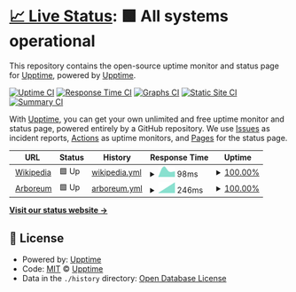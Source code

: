 # [📈 Live Status](https://upptime.github.io/upptime): <!--live status--> **🟩 All systems operational**

This repository contains the open-source uptime monitor and status page for [Upptime](https://upptime.js.org), powered by [Upptime](https://github.com/upptime/upptime).

[![Uptime CI](https://github.com/koj-co/upptime/workflows/Uptime%20CI/badge.svg)](https://github.com/koj-co/upptime/actions?query=workflow%3A%22Uptime+CI%22)
[![Response Time CI](https://github.com/koj-co/upptime/workflows/Response%20Time%20CI/badge.svg)](https://github.com/koj-co/upptime/actions?query=workflow%3A%22Response+Time+CI%22)
[![Graphs CI](https://github.com/koj-co/upptime/workflows/Graphs%20CI/badge.svg)](https://github.com/koj-co/upptime/actions?query=workflow%3A%22Graphs+CI%22)
[![Static Site CI](https://github.com/koj-co/upptime/workflows/Static%20Site%20CI/badge.svg)](https://github.com/koj-co/upptime/actions?query=workflow%3A%22Static+Site+CI%22)
[![Summary CI](https://github.com/koj-co/upptime/workflows/Summary%20CI/badge.svg)](https://github.com/koj-co/upptime/actions?query=workflow%3A%22Summary+CI%22)

With [Upptime](https://upptime.js.org), you can get your own unlimited and free uptime monitor and status page, powered entirely by a GitHub repository. We use [Issues](https://github.com/upptime/upptime/issues) as incident reports, [Actions](https://github.com/gparuthi/upptime/actions) as uptime monitors, and [Pages](https://upptime.github.io/upptime) for the status page.

<!--start: status pages-->
<!-- This summary is generated by Upptime (https://github.com/upptime/upptime) -->
<!-- Do not edit this manually, your changes will be overwritten -->
<!-- prettier-ignore -->
| URL | Status | History | Response Time | Uptime |
| --- | ------ | ------- | ------------- | ------ |
| <img alt="" src="https://favicons.githubusercontent.com/en.wikipedia.org" height="13"> [Wikipedia](https://en.wikipedia.org) | 🟩 Up | [wikipedia.yml](https://github.com/gparuthi/upptime/commits/HEAD/history/wikipedia.yml) | <details><summary><img alt="Response time graph" src="./graphs/wikipedia/response-time-week.png" height="20"> 98ms</summary><br><a href="https://gparuthi.github.io/upptime/history/wikipedia"><img alt="Response time 174" src="https://img.shields.io/endpoint?url=https%3A%2F%2Fraw.githubusercontent.com%2Fgparuthi%2Fupptime%2FHEAD%2Fapi%2Fwikipedia%2Fresponse-time.json"></a><br><a href="https://gparuthi.github.io/upptime/history/wikipedia"><img alt="24-hour response time 22" src="https://img.shields.io/endpoint?url=https%3A%2F%2Fraw.githubusercontent.com%2Fgparuthi%2Fupptime%2FHEAD%2Fapi%2Fwikipedia%2Fresponse-time-day.json"></a><br><a href="https://gparuthi.github.io/upptime/history/wikipedia"><img alt="7-day response time 98" src="https://img.shields.io/endpoint?url=https%3A%2F%2Fraw.githubusercontent.com%2Fgparuthi%2Fupptime%2FHEAD%2Fapi%2Fwikipedia%2Fresponse-time-week.json"></a><br><a href="https://gparuthi.github.io/upptime/history/wikipedia"><img alt="30-day response time 175" src="https://img.shields.io/endpoint?url=https%3A%2F%2Fraw.githubusercontent.com%2Fgparuthi%2Fupptime%2FHEAD%2Fapi%2Fwikipedia%2Fresponse-time-month.json"></a><br><a href="https://gparuthi.github.io/upptime/history/wikipedia"><img alt="1-year response time 174" src="https://img.shields.io/endpoint?url=https%3A%2F%2Fraw.githubusercontent.com%2Fgparuthi%2Fupptime%2FHEAD%2Fapi%2Fwikipedia%2Fresponse-time-year.json"></a></details> | <details><summary><a href="https://gparuthi.github.io/upptime/history/wikipedia">100.00%</a></summary><a href="https://gparuthi.github.io/upptime/history/wikipedia"><img alt="All-time uptime 100.00%" src="https://img.shields.io/endpoint?url=https%3A%2F%2Fraw.githubusercontent.com%2Fgparuthi%2Fupptime%2FHEAD%2Fapi%2Fwikipedia%2Fuptime.json"></a><br><a href="https://gparuthi.github.io/upptime/history/wikipedia"><img alt="24-hour uptime 100.00%" src="https://img.shields.io/endpoint?url=https%3A%2F%2Fraw.githubusercontent.com%2Fgparuthi%2Fupptime%2FHEAD%2Fapi%2Fwikipedia%2Fuptime-day.json"></a><br><a href="https://gparuthi.github.io/upptime/history/wikipedia"><img alt="7-day uptime 100.00%" src="https://img.shields.io/endpoint?url=https%3A%2F%2Fraw.githubusercontent.com%2Fgparuthi%2Fupptime%2FHEAD%2Fapi%2Fwikipedia%2Fuptime-week.json"></a><br><a href="https://gparuthi.github.io/upptime/history/wikipedia"><img alt="30-day uptime 100.00%" src="https://img.shields.io/endpoint?url=https%3A%2F%2Fraw.githubusercontent.com%2Fgparuthi%2Fupptime%2FHEAD%2Fapi%2Fwikipedia%2Fuptime-month.json"></a><br><a href="https://gparuthi.github.io/upptime/history/wikipedia"><img alt="1-year uptime 100.00%" src="https://img.shields.io/endpoint?url=https%3A%2F%2Fraw.githubusercontent.com%2Fgparuthi%2Fupptime%2FHEAD%2Fapi%2Fwikipedia%2Fuptime-year.json"></a></details>
| <img alt="" src="https://favicons.githubusercontent.com/app.arboreum.dev" height="13"> [Arboreum](https://app.arboreum.dev) | 🟩 Up | [arboreum.yml](https://github.com/gparuthi/upptime/commits/HEAD/history/arboreum.yml) | <details><summary><img alt="Response time graph" src="./graphs/arboreum/response-time-week.png" height="20"> 246ms</summary><br><a href="https://gparuthi.github.io/upptime/history/arboreum"><img alt="Response time 285" src="https://img.shields.io/endpoint?url=https%3A%2F%2Fraw.githubusercontent.com%2Fgparuthi%2Fupptime%2FHEAD%2Fapi%2Farboreum%2Fresponse-time.json"></a><br><a href="https://gparuthi.github.io/upptime/history/arboreum"><img alt="24-hour response time 240" src="https://img.shields.io/endpoint?url=https%3A%2F%2Fraw.githubusercontent.com%2Fgparuthi%2Fupptime%2FHEAD%2Fapi%2Farboreum%2Fresponse-time-day.json"></a><br><a href="https://gparuthi.github.io/upptime/history/arboreum"><img alt="7-day response time 246" src="https://img.shields.io/endpoint?url=https%3A%2F%2Fraw.githubusercontent.com%2Fgparuthi%2Fupptime%2FHEAD%2Fapi%2Farboreum%2Fresponse-time-week.json"></a><br><a href="https://gparuthi.github.io/upptime/history/arboreum"><img alt="30-day response time 254" src="https://img.shields.io/endpoint?url=https%3A%2F%2Fraw.githubusercontent.com%2Fgparuthi%2Fupptime%2FHEAD%2Fapi%2Farboreum%2Fresponse-time-month.json"></a><br><a href="https://gparuthi.github.io/upptime/history/arboreum"><img alt="1-year response time 285" src="https://img.shields.io/endpoint?url=https%3A%2F%2Fraw.githubusercontent.com%2Fgparuthi%2Fupptime%2FHEAD%2Fapi%2Farboreum%2Fresponse-time-year.json"></a></details> | <details><summary><a href="https://gparuthi.github.io/upptime/history/arboreum">100.00%</a></summary><a href="https://gparuthi.github.io/upptime/history/arboreum"><img alt="All-time uptime 99.96%" src="https://img.shields.io/endpoint?url=https%3A%2F%2Fraw.githubusercontent.com%2Fgparuthi%2Fupptime%2FHEAD%2Fapi%2Farboreum%2Fuptime.json"></a><br><a href="https://gparuthi.github.io/upptime/history/arboreum"><img alt="24-hour uptime 100.00%" src="https://img.shields.io/endpoint?url=https%3A%2F%2Fraw.githubusercontent.com%2Fgparuthi%2Fupptime%2FHEAD%2Fapi%2Farboreum%2Fuptime-day.json"></a><br><a href="https://gparuthi.github.io/upptime/history/arboreum"><img alt="7-day uptime 100.00%" src="https://img.shields.io/endpoint?url=https%3A%2F%2Fraw.githubusercontent.com%2Fgparuthi%2Fupptime%2FHEAD%2Fapi%2Farboreum%2Fuptime-week.json"></a><br><a href="https://gparuthi.github.io/upptime/history/arboreum"><img alt="30-day uptime 100.00%" src="https://img.shields.io/endpoint?url=https%3A%2F%2Fraw.githubusercontent.com%2Fgparuthi%2Fupptime%2FHEAD%2Fapi%2Farboreum%2Fuptime-month.json"></a><br><a href="https://gparuthi.github.io/upptime/history/arboreum"><img alt="1-year uptime 99.96%" src="https://img.shields.io/endpoint?url=https%3A%2F%2Fraw.githubusercontent.com%2Fgparuthi%2Fupptime%2FHEAD%2Fapi%2Farboreum%2Fuptime-year.json"></a></details>

<!--end: status pages-->

[**Visit our status website →**](https://upptime.github.io/upptime)

## 📄 License

- Powered by: [Upptime](https://github.com/upptime/upptime)
- Code: [MIT](./LICENSE) © [Upptime](https://upptime.js.org)
- Data in the `./history` directory: [Open Database License](https://opendatacommons.org/licenses/odbl/1-0/)
